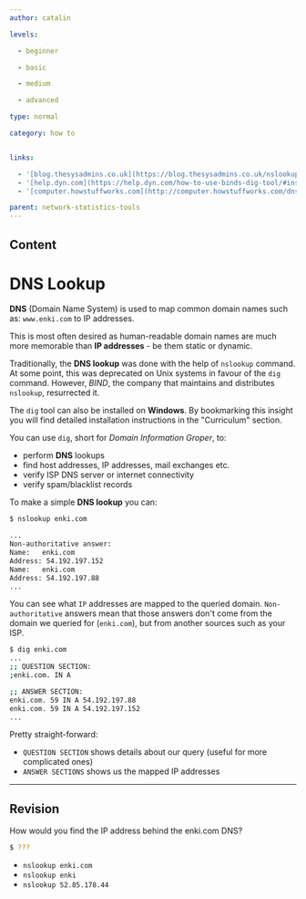 ```yaml
---
author: catalin

levels:

  - beginner

  - basic

  - medium

  - advanced

type: normal

category: how to


links:

  - '[blog.thesysadmins.co.uk](https://blog.thesysadmins.co.uk/nslookup-common-usage-examples.html){website}'
  - '[help.dyn.com](https://help.dyn.com/how-to-use-binds-dig-tool/#installdigwindows){website}'
  - '[computer.howstuffworks.com](http://computer.howstuffworks.com/dns.htm){website}'

parent: network-statistics-tools
---
```

## Content
# DNS Lookup

**DNS** (Domain Name System) is used to map common domain names such as: `www.enki.com` to IP addresses.

This is most often desired as human-readable domain names are much more memorable than **IP addresses** - be them static or dynamic.

Traditionally, the **DNS lookup** was done with the help of `nslookup` command. At some point, this was deprecated on Unix systems in favour of the `dig` command. However, *BIND*, the company that maintains and distributes `nslookup`, resurrected it.

The `dig` tool can also be installed on **Windows**. By bookmarking this insight you will find detailed installation instructions in the "Curriculum" section.

You can use `dig`, short for *Domain Information Groper*, to:
- perform **DNS** lookups
- find host addresses, IP addresses, mail exchanges etc.
- verify ISP DNS server or internet connectivity
- verify spam/blacklist records

To make a simple **DNS lookup** you can:

```bash
$ nslookup enki.com

...
Non-authoritative answer:
Name:	enki.com
Address: 54.192.197.152
Name:	enki.com
Address: 54.192.197.88
...
```

You can see what `IP` addresses are mapped to the queried domain. `Non-authoritative` answers mean that those answers don't come from the domain we queried for (`enki.com`), but from another sources such as your ISP.

```bash
$ dig enki.com
...
;; QUESTION SECTION:
;enki.com. IN A

;; ANSWER SECTION:
enki.com. 59 IN A 54.192.197.88
enki.com. 59 IN A 54.192.197.152
...
```

Pretty straight-forward:
- `QUESTION SECTION` shows details about our query (useful for more complicated ones)
- `ANSWER SECTIONS` shows us the mapped IP addresses

---
## Revision

How would you find the IP address behind the enki.com DNS?
```bash
$ ???
```


* `nslookup enki.com`
* `nslookup enki`
* `nslookup 52.85.178.44`


